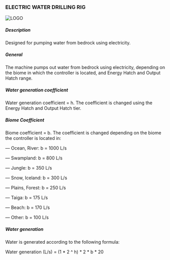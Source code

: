 ### ELECTRIC WATER DRILLING RIG
![LOGO](https://gtimpact.space/media/gregtech/ElWater.png)
##### Description
Designed for pumping water from bedrock using electricity.
##### General
The machine pumps out water from bedrock using electricity, depending on the biome in which the controller is located, and Energy Hatch and Output Hatch range.
##### Water generation coefficient
Water generation coefficient = h. The coefficient is changed using the Energy Hatch and Output Hatch tier.
##### Biome Coefficient
Biome coefficient = b. The coefficient is changed depending on the biome the controller is located in:
— Ocean, River: b = 1000 L/s
— Swampland: b = 800 L/s
— Jungle: b = 350 L/s
— Snow, Iceland: b = 300 L/s
— Plains, Forest: b = 250 L/s
— Taiga: b = 175 L/s
— Beach: b = 170 L/s
— Other: b = 100 L/s
##### Water generation
Water is generated according to the following formula:
Water generation (L/s) = (1 * 2 ^ h) * 2 * b * 20
